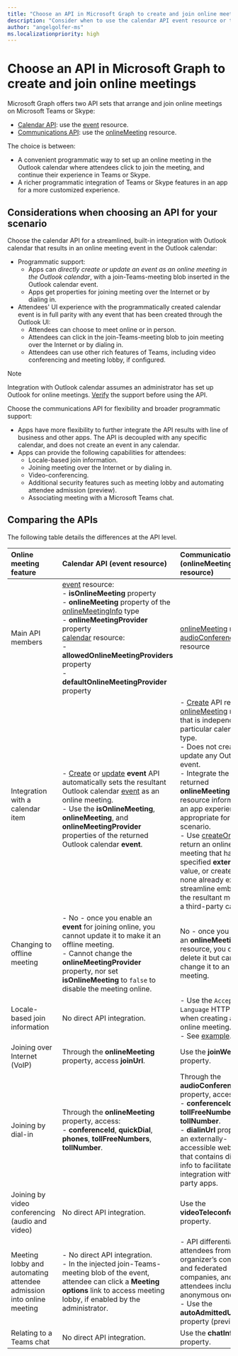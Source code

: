 ```yaml
---
title: "Choose an API in Microsoft Graph to create and join online meetings"
description: "Consider when to use the calendar API event resource or the communications API onlineMeeting resource for Teams and Skype meetings in Outlook calendar."
author: "angelgolfer-ms"
ms.localizationpriority: high
---
```


# Choose an API in Microsoft Graph to create and join online meetings

Microsoft Graph offers two API sets that arrange and join online meetings on Microsoft Teams or Skype:

- [Calendar API](outlook-calendar-online-meetings.md): use the [event](/graph/api/resources/event) resource.
- [Communications API](cloud-communications-online-meetings.md): use the [onlineMeeting](/graph/api/resources/onlineMeeting) resource.

The choice is between:
- A convenient programmatic way to set up an online meeting in the Outlook calendar where attendees click to join the meeting, and continue their experience in Teams or Skype.
- A richer programmatic integration of Teams or Skype features in an app for a more customized experience.

## Considerations when choosing an API for your scenario

Choose the calendar API for a streamlined, built-in integration with Outlook calendar that results in an online meeting event in the Outlook calendar:
- Programmatic support:
  - Apps can _directly create or update an event as an online meeting in the Outlook calendar_, with a join-Teams-meeting blob inserted in the Outlook calendar event.
  - Apps get properties for joining meeting over the Internet or by dialing in.
- Attendees' UI experience with the programmatically created calendar event is in full parity with any event that has been created through the Outlook UI:
  - Attendees can choose to meet online or in person.
  - Attendees can click in the join-Teams-meeting blob to join meeting over the Internet or by dialing in.
  - Attendees can use other rich features of Teams, including video conferencing and meeting lobby, if configured.

> [!NOTE]
> Integration with Outlook calendar assumes an administrator has set up Outlook for online meetings. [Verify](/microsoftteams/exchange-teams-interact) the support before using the API.

Choose the communications API for flexibility and broader programmatic support:
- Apps have more flexibility to further integrate the API results with line of business and other apps. The API is decoupled with any specific calendar, and does not create an event in any calendar.
- Apps can provide the following capabilities for attendees:
  - Locale-based join information.
  - Joining meeting over the Internet or by dialing in.
  - Video-conferencing.
  - Additional security features such as meeting lobby and automating attendee admission (preview).
  - Associating meeting with a Microsoft Teams chat.

## Comparing the APIs

The following table details the differences at the API level. 


| Online meeting feature | Calendar API (event resource) | Communications API (onlineMeeting resource)             |
|:-----------------------|:------------------------------|:-------------------------------------------------------------|
| Main API members | [event](/graph/api/resources/event) resource: <br>- **isOnlineMeeting** property <br>- **onlineMeeting** property of the [onlineMeetingInfo](/graph/api/resources/onlinemeetinginfo) type <br>- **onlineMeetingProvider** property <br> [calendar](/graph/api/resources/calendar) resource: <br>- **allowedOnlineMeetingProviders** property <br>- **defaultOnlineMeetingProvider** property <br> | [onlineMeeting](/graph/api/resources/onlinemeeting) resource <br> [audioConferencing](/graph/api/resources/audioconferencing) resource
| Integration with a calendar item | <br>- [Create](/graph/api/user-post-events) or [update](/graph/api/event-update) **event** API automatically sets the resultant Outlook calendar [event](/graph/api/resources/event) as an online meeting.<br>- Use the **isOnlineMeeting**, **onlineMeeting**, and **onlineMeetingProvider** properties of the returned Outlook calendar **event**.  | - [Create](/graph/api/application-post-onlinemeetings) API returns an [onlineMeeting](/graph/api/resources/onlinemeeting) resource that is independent of a particular calendar type. <br>- Does not create or update any Outlook event. <br>- Integrate the returned **onlineMeeting** resource information in an app experience appropriate for your scenario. <br>- Use [createOrGet](/graph/api/onlinemeeting-createorget) to return an online meeting that has a specified **externalId** value, or create one if none already exists, to streamline embedding the resultant meeting in a third-party calendar. |
| Changing to offline meeting | - No - once you enable an **event** for joining online, you cannot update it to make it an offline meeting.<br>- Cannot change the **onlineMeetingProvider** property, nor set **isOnlineMeeting** to `false` to disable the meeting online. | No - once you create an **onlineMeeting** resource, you can only delete it but cannot change it to an offline meeting. |
| Locale-based join information | No direct API integration. | - Use the `Accept-Language` HTTP header when creating an online meeting. <br>- See [example](/graph/api/application-post-onlinemeetings#example-2-create-an-online-meeting-with-user-token). |
| Joining over Internet (VoIP) | Through the **onlineMeeting** property, access **joinUrl**.  | Use the **joinWebUrl** property. |
| Joining by dial-in | Through the **onlineMeeting** property, access: <br>- **conferenceId**, **quickDial**, **phones**, **tollFreeNumbers**, **tollNumber**. |Through the **audioConferencing** property, access: <br> - **conferenceId**, **tollFreeNumber**, **tollNumber**.<br> - **dialinUrl** property for an externally-accessible web page that contains dial-in info to facilitate integration with third-party apps. |
| Joining by video conferencing (audio and video) | No direct API integration. | Use the **videoTeleconferenceId** property. |
| Meeting lobby and automating attendee admission into online meeting | - No direct API integration.<br>- In the injected join-Teams-meeting blob of the event, attendee can click a **Meeting options** link to access meeting lobby, if enabled by the administrator. |- API differentiates attendees from the organizer’s company and federated companies, and other attendees including anonymous ones.  <br>- Use the **autoAdmittedUsers** property (preview).  |
| Relating to a Teams chat | No direct API integration. | Use the **chatInfo** property. |